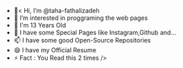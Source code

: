 - 👋< Hi, I’m @taha-fathalizadeh
- 👀 I’m interested in proggraming the web pages
- 🌱 I'm 13 Years Old
- 💞️ I have some Special Pages like Instagram,Github and...
- 📫 I have some good Open-Source Repositories
- 😄 I have my Official Resume
- ⚡ Fact : You Read this 2 times
/>
